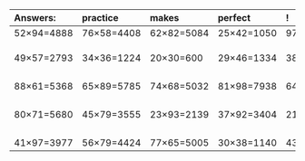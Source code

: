 | Answers: | practice | makes | perfect | ! |
| :--- | :--- | :--- | :--- | :--- |
| 52×94=4888 | 76×58=4408 | 62×82=5084 | 25×42=1050 | 97×47=4559 | 
|   |   |   |   |   | 
|   |   |   |   |   | 
|   |   |   |   |   | 
| 49×57=2793 | 34×36=1224 | 20×30=600 | 29×46=1334 | 38×14=532 | 
|   |   |   |   |   | 
|   |   |   |   |   | 
|   |   |   |   |   | 
|   |   |   |   |   | 
| 88×61=5368 | 65×89=5785 | 74×68=5032 | 81×98=7938 | 64×96=6144 | 
|   |   |   |   |   | 
|   |   |   |   |   | 
|   |   |   |   |   | 
|   |   |   |   |   | 
| 80×71=5680 | 45×79=3555 | 23×93=2139 | 37×92=3404 | 21×33=693 | 
|   |   |   |   |   | 
|   |   |   |   |   | 
|   |   |   |   |   | 
|   |   |   |   |   | 
| 41×97=3977 | 56×79=4424 | 77×65=5005 | 30×38=1140 | 43×88=3784 | 

